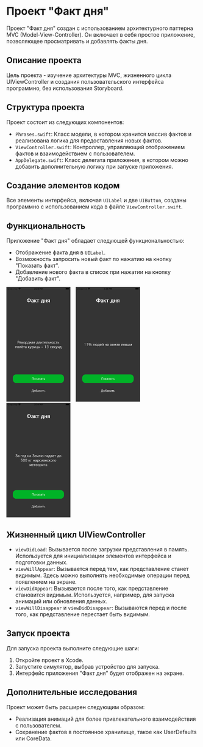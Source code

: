 # Проект "Факт дня"

Проект "Факт дня" создан с использованием архитектурного паттерна MVC (Model-View-Controller). Он включает в себя простое приложение, позволяющее просматривать и добавлять факты дня.

## Описание проекта

Цель проекта - изучение архитектуры MVC, жизненного цикла UIViewController и создания пользовательского интерфейса программно, без использования Storyboard.

## Структура проекта

Проект состоит из следующих компонентов:

- `Phrases.swift`: Класс модели, в котором хранится массив фактов и реализована логика для предоставления новых фактов.
- `ViewController.swift`: Контроллер, управляющий отображением фактов и взаимодействием с пользователем.
- `AppDelegate.swift`: Класс делегата приложения, в котором можно добавить дополнительную логику при запуске приложения.

## Создание элементов кодом

Все элементы интерфейса, включая `UILabel` и две `UIButton`, созданы программно с использованием кода в файле `ViewController.swift`.

## Функциональность

Приложение "Факт дня" обладает следующей функциональностью:

- Отображение факта дня в `UILabel`.
- Возможность запросить новый факт по нажатию на кнопку "Показать факт".
- Добавление нового факта в список при нажатии на кнопку "Добавить факт".

<div>
  <img src="Assets/01.png" alt="02" height="300" style="margin-right: 10px;">
  <img src="Assets/02.png" alt="03" height="300" style="margin-right: 10px;">
  <img src="Assets/03.png" alt="01" height="300">
</div>

## Жизненный цикл UIViewController

- `viewDidLoad`: Вызывается после загрузки представления в память. Используется для инициализации элементов интерфейса и подготовки данных.
- `viewWillAppear`: Вызывается перед тем, как представление станет видимым. Здесь можно выполнять необходимые операции перед появлением на экране.
- `viewDidAppear`: Вызывается после того, как представление становится видимым. Используется, например, для запуска анимаций или обновления данных.
- `viewWillDisappear` и `viewDidDisappear`: Вызываются перед и после того, как представление перестает быть видимым.

## Запуск проекта

Для запуска проекта выполните следующие шаги:

1. Откройте проект в Xcode.
2. Запустите симулятор, выбрав устройство для запуска.
3. Интерфейс приложения "Факт дня" будет отображен на экране.

## Дополнительные исследования

Проект может быть расширен следующим образом:

- Реализация анимаций для более привлекательного взаимодействия с пользователем.
- Сохранение фактов в постоянное хранилище, такое как UserDefaults или CoreData.
